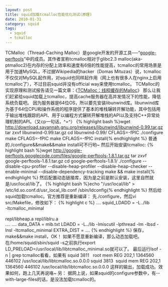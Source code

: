 ```yaml
---
layout: post
title: squid加载tcmalloc性能优化测试(原理)
date: 2010-01-31
category: squid
tags:
  - squid
  - tcmalloc
---
```


TCMalloc（Thread-Caching Malloc）是google开发的开源工具──“<a href="http://code.google.com/p/google-perftools/" title="google-perftools">google-perftools</a>”中的成员。其作者宣称tcmalloc相对于glibc2.3 malloc(aka-ptmalloc2)在内存的分配上效率和速度有6倍的性能提高，tcmalloc的常用场景是用于加速MySQL，不过据Wikipedia的hacker（Domas Mituzas）说，tcmalloc不仅仅对MySQL起作用，对squid也同样起作用（网上也有很多人在nginx上启用tcmalloc了），不过目前squid并没有official way来使用tcmalloc。
TCMalloc的实现原理和测试报告请见一篇文章：《<a href="http://shiningray.cn/tcmalloc-thread-caching-malloc.html">TCMalloc：线程缓存的Malloc</a>》
那么让我们赶紧给squid加载上tcmalloc，提高cache服务器在高并发情况下的性能，降低系统负载吧。
因为服务器是64位OS，所以要先安装libunwind库。libunwind库为基于64位CPU和操作系统的程序提供了基本的堆栈辗转开解功能，其中包括用于输出堆栈跟踪的API、用于以编程方式辗转开解堆栈的API以及支持C++异常处理机制的API。（又cp一句话，^=^）
{% highlight bash %}wget http://download.savannah.gnu.org/releases/libunwind/libunwind-0.99.tar.gz
tar zxvf libunwind-0.99.tar.gz
cd libunwind-0.99/
CFLAGS=-fPIC ./configure
make CFLAGS=-fPIC
make CFLAGS=-fPIC install{% endhighlight %}
普通的./configure&&make&&make install可不行哟~
然后开始安装tcmalloc:
{% highlight bash %}wget http://google-perftools.googlecode.com/files/google-perftools-1.8.1.tar.gz
tar zxvf google-perftools-1.8.1.tar.gz
cd google-perftools-1.8.1/
./configure --disable-cpu-profiler --disable-heap-profiler --disable-heap-checker --enable-minimal --disable-dependency-tracking
make && make install{% endhighlight %}
然后配置动态链接库，因为是之前是默认安装，这里自然就是/usr/local/lib了。
{% highlight bash %}echo "/usr/local/lib" > /etc/ld.so.conf.d/usr_local_lib.conf
/sbin/ldconfig{% endhighlight %}
然后给squid加载tcmalloc。官方推荐是重新编译：
先./configure，然后vi src/Makefile，修改如下：
{% highlight c %}
....
squid_LDADD =
-L../lib \
-ltcmalloc_minimal \
\
repl/libheap.a repl/liblru.a \
....
....
data_DATA =
mib.txt
LDADD
= -L../lib -lmiscutil -lpthread -lm -lbsd -lnsl -ltcmalloc_minimal
EXTRA_DIST =
....
{% endhighlight %}
保存，make&&make install，OK！
如果不愿意重新编译，那么动态加载吧。在/home/squid/sbin/squid -s之前执行export
LD_PRELOAD=/usr/local/lib/libtcmalloc_minimal.so就可以了。
最后运行lsof -n | grep tcmalloc看看，如果有
squid 3811   root mem REG 202,1 1364560 446102 /usr/local/lib/libtcmalloc.so.0.0.0
squid 3813  squid mem REG 202,1 1364560 446102 /usr/local/lib/libtcmalloc.so.0.0.0
这样的输出，加载成功。效果如何，跑上几天再说咯~
另：
据网上说，如果squid的configure参数中，有--with-large-files的话，是没法加载tcmalloc的。
